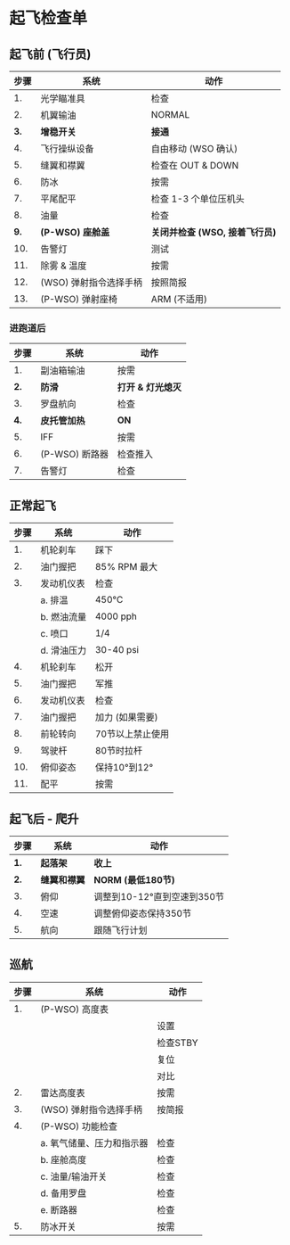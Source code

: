 # 起飞检查单

## 起飞前 (飞行员)

| 步骤   | 系统                   | 动作                             |
| ------ | ---------------------- | -------------------------------- |
| 1.     | 光学瞄准具             | 检查                             |
| 2.     | 机翼输油               | NORMAL                           |
| **3.** | **增稳开关**           | **接通**                         |
| 4.     | 飞行操纵设备           | 自由移动 (WSO 确认)              |
| 5.     | 缝翼和襟翼             | 检查在 OUT & DOWN                |
| 6.     | 防冰                   | 按需                             |
| 7.     | 平尾配平               | 检查 1-3 个单位压机头            |
| 8.     | 油量                   | 检查                             |
| **9.** | **(P-WSO) 座舱盖**     | **关闭并检查 (WSO, 接着飞行员)** |
| 10.    | 告警灯                 | 测试                             |
| 11.    | 除雾 & 温度            | 按需                             |
| 12.    | (WSO) 弹射指令选择手柄 | 按照简报                         |
| 13.    | (P-WSO) 弹射座椅       | ARM (不适用)                     |

### 进跑道后

| 步骤   | 系统           | 动作              |
| ------ | -------------- | ----------------- |
| 1.     | 副油箱输油     | 按需              |
| **2.** | **防滑**       | **打开 & 灯光熄灭** |
| 3.     | 罗盘航向       | 检查              |
| **4.** | **皮托管加热** | **ON**            |
| 5.     | IFF            | 按需              |
| 6.     | (P-WSO) 断路器 | 检查推入          |
| 7.     | 告警灯         | 检查              |

<!-- 8. Radar altimeter - OFF (after TO 1F-4-1262) -->

## 正常起飞

| 步骤 | 系统        | 动作             |
| ---- | ----------- | ---------------- |
| 1.   | 机轮刹车    | 踩下             |
| 2.   | 油门握把    | 85% RPM 最大     |
| 3.   | 发动机仪表  | 检查             |
|      | a. 排温     | 450°C           |
|      | b. 燃油流量 | 4000 pph         |
|      | c. 喷口     | 1/4              |
|      | d. 滑油压力 | 30-40 psi        |
| 4.   | 机轮刹车    | 松开             |
| 5.   | 油门握把    | 军推             |
| 6.   | 发动机仪表  | 检查             |
| 7.   | 油门握把    | 加力 (如果需要)  |
| 8.   | 前轮转向    | 70节以上禁止使用 |
| 9.   | 驾驶杆      | 80节时拉杆       |
| 10.  | 俯仰姿态    | 保持10°到12°   |
| 11.  | 配平        | 按需             |

## 起飞后 - 爬升

| 步骤   | 系统           | 动作                         |
| ------ | -------------- | ---------------------------- |
| **1.** | **起落架**     | **收上**                     |
| **2.** | **缝翼和襟翼** | **NORM (最低180节)**         |
| 3.     | 俯仰           | 调整到10-12°直到空速到350节 |
| 4.     | 空速           | 调整俯仰姿态保持350节        |
| 5.     | 航向           | 跟随飞行计划                 |

## 巡航

| 步骤 | 系统                      | 动作     |
| ---- | ------------------------- | -------- |
| 1.   | (P-WSO) 高度表            |          |
|      |                           | 设置     |
|      |                           | 检查STBY |
|      |                           | 复位     |
|      |                           | 对比     |
| 2.   | 雷达高度表                | 按需     |
| 3.   | (WSO) 弹射指令选择手柄    | 按简报   |
| 4.   | (P-WSO) 功能检查          |          |
|      | a. 氧气储量、压力和指示器 | 检查     |
|      | b. 座舱高度               | 检查     |
|      | c. 油量/输油开关          | 检查     |
|      | d. 备用罗盘               | 检查     |
|      | e. 断路器                 | 检查     |
| 5.   | 防冰开关                  | 按需     |

<!-- 2.5. (P-WSO) Survival kit selector switch - AS REQUIRED -->
